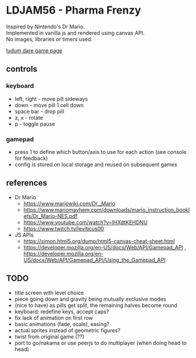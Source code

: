 # LDJAM56 - Pharma Frenzy

Inspired by Nintendo's Dr Mario.  
Implemented in vanilla js and rendered using canvas API.  
No images, libraries or timers used.

[ludum dare game page](https://ldjam.com/events/ludum-dare/56/$402832)


## controls

### keyboard

- left, right - move pill sideways
- down - move pill 1 cell down
- space bar - drop pill
- z, x - rotate
- p - toggle pause


### gamepad

- press 1 to define which button/axis to use for each action (see console for feedback)
- config is stored on local storage and reused on subsequent games

## references

- Dr Mario
    - https://www.mariowiki.com/Dr._Mario
    - https://www.mariomayhem.com/downloads/mario_instruction_booklets/Dr_Mario-NES.pdf
    - https://www.youtube.com/watch?v=IHXdtKEHDNU
    - https://www.twitch.tv/leviticus00
- JS APIs
    - https://simon.html5.org/dump/html5-canvas-cheat-sheet.html
    - https://developer.mozilla.org/en-US/docs/Web/API/Gamepad_API , https://developer.mozilla.org/en-US/docs/Web/API/Gamepad_API/Using_the_Gamepad_API

## TODO

- title screen with level choice
- piece going down and gravity being mutually exclusive modes
- (nice to have) as pills get split, the remaining halves become round
- keyboard: redefine keys, accept caps?
- fix lack of animation on first row
- basic animations (fade, scale), easing?
- actual sprites instead of geometric figures?
- twist from original game (??)
- port to go/nakama or use peerjs to do multiplayer (when doing head to head)
